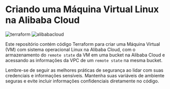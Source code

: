 # Criando uma Máquina Virtual Linux na Alibaba Cloud

![terraform](https://img.shields.io/badge/-terraform-white?style=for-the-badge&logo=terraform&color=7B42BC&logoColor=white)
![alibabacloud](https://img.shields.io/badge/-Alibaba_Cloud-white?style=for-the-badge&logo=alibabacloud&color=FF6A00&logoColor=white)


Este repositório contém código Terraform para criar uma Máquina Virtual (VM) com sistema operacional Linux na Alibaba Cloud, com o armazenamento do `remote state` da VM em uma bucket na Alibaba Cloud e acessando as informações da VPC de um `remote state` na mesma bucket.

Lembre-se de seguir as melhores práticas de segurança ao lidar com suas credenciais e informações sensíveis. Mantenha suas variáveis de ambiente seguras e evite incluir informações confidenciais diretamente no código.
